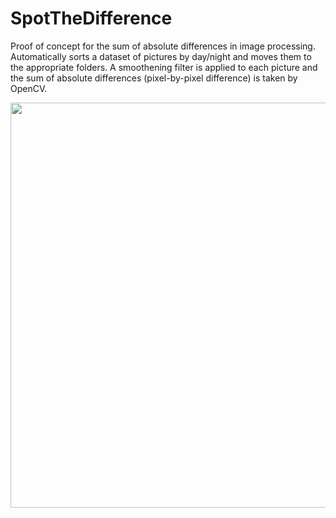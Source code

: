 # SpotTheDifference
Proof of concept for the sum of absolute differences in image processing.
Automatically sorts a dataset of pictures by day/night and moves them to the appropriate folders. 
A smoothening filter is applied to each picture and the sum of absolute differences 
(pixel-by-pixel difference) is taken by OpenCV. 

<img src="https://cdn.discordapp.com/attachments/679930095518875677/913481243318951936/tmpiwlrdyyr.PNG" width=1300 height =648>
